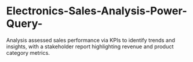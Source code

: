# Electronics-Sales-Analysis-Power-Query-
Analysis assessed sales performance via KPIs to identify trends and insights, with a stakeholder report highlighting revenue and product category metrics.
